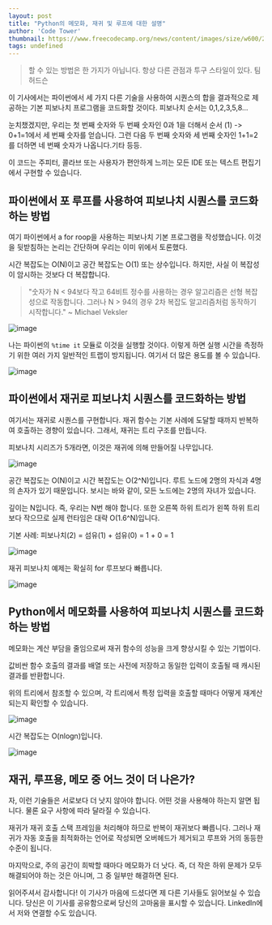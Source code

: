 ```yaml
---
layout: post
title: "Python의 메모화, 재귀 및 루프에 대한 설명"
author: 'Code Tower'
thumbnail: https://www.freecodecamp.org/news/content/images/size/w600/2021/01/martin-shreder-5Xwaj9gaR0g-unsplash.jpg
tags: undefined
---
```



> 할 수 있는 방법은 한 가지가 아닙니다. 항상 다른 관점과 투구 스타일이 있다. 팀 허드슨

이 기사에서는 파이썬에서 세 가지 다른 기술을 사용하여 시퀀스의 합을 결과적으로 제공하는 기본 피보나치 프로그램을 코드화할 것이다. 피보나치 순서는 0,1,2,3,5,8...

눈치챘겠지만, 우리는 첫 번째 숫자와 두 번째 숫자인 0과 1을 더해서 순서 (1) -> 0+1=1에서 세 번째 숫자를 얻습니다. 그런 다음 두 번째 숫자와 세 번째 숫자인 1+1=2를 더하면 네 번째 숫자가 나옵니다.기타 등등.

이 코드는 주피터, 콜라브 또는 사용자가 편안하게 느끼는 모든 IDE 또는 텍스트 편집기에서 구현할 수 있습니다.

## 파이썬에서 포 루프를 사용하여 피보나치 시퀀스를 코드화하는 방법

여기 파이썬에서 a for roop을 사용하는 피보나치 기본 프로그램을 작성했습니다. 이것을 뒷받침하는 논리는 간단하며 우리는 이미 위에서 토론했다.

시간 복잡도는 O(N)이고 공간 복잡도는 O(1) 또는 상수입니다. 하지만, 사실 이 복잡성이 암시하는 것보다 더 복잡합니다.

> "숫자가 N < 94보다 작고 64비트 정수를 사용하는 경우 알고리즘은 선형 복잡성으로 작동합니다. 그러나 N > 94의 경우 2차 복잡도 알고리즘처럼 동작하기 시작합니다." ~ Michael Veksler

![image](https://www.freecodecamp.org/news/content/images/2020/11/serverCode_foR_1.png)

나는 파이썬의 `%time it` 모듈로 이것을 실행할 것이다. 이렇게 하면 실행 시간을 측정하기 위한 여러 가지 일반적인 트랩이 방지됩니다. 여기서 더 많은 용도를 볼 수 있습니다.

![image](https://www.freecodecamp.org/news/content/images/2020/11/serverCode_foR_R_1.png)

## 파이썬에서 재귀로 피보나치 시퀀스를 코드화하는 방법

여기서는 재귀로 시퀀스를 구현합니다. 재귀 함수는 기본 사례에 도달할 때까지 반복하여 호출하는 경향이 있습니다. 그래서, 재귀는 트리 구조를 만듭니다.

피보나치 시리즈가 5개라면, 이것은 재귀에 의해 만들어질 나무입니다.

![image](https://www.freecodecamp.org/news/content/images/2020/11/serverCode_foR_R2_1.png)

공간 복잡도는 O(N)이고 시간 복잡도는 O(2^N)입니다. 루트 노드에 2명의 자식과 4명의 손자가 있기 때문입니다. 보시는 바와 같이, 모든 노드에는 2명의 자녀가 있습니다.

깊이는 N입니다. 즉, 우리는 N번 해야 합니다. 또한 오른쪽 하위 트리가 왼쪽 하위 트리보다 작으므로 실제 런타임은 대략 O(1.6^N)입니다.

기본 사례: 피보나치(2) = 섬유(1) + 섬유(0) = 1 + 0 = 1

![image](https://www.freecodecamp.org/news/content/images/2020/11/serverCode_Recur_op_2.png)

재귀 피보나치 예제는 확실히 for 루프보다 빠릅니다.

![image](https://www.freecodecamp.org/news/content/images/2020/11/serverCode_Recur_R_2.png)

## Python에서 메모화를 사용하여 피보나치 시퀀스를 코드화하는 방법

메모화는 계산 부담을 줄임으로써 재귀 함수의 성능을 크게 향상시킬 수 있는 기법이다.

값비싼 함수 호출의 결과를 배열 또는 사전에 저장하고 동일한 입력이 호출될 때 캐시된 결과를 반환합니다.

위의 트리에서 참조할 수 있으며, 각 트리에서 특정 입력을 호출할 때마다 어떻게 재계산되는지 확인할 수 있습니다.

![image](https://www.freecodecamp.org/news/content/images/2020/11/serverCode_Memo_op_3.png)

시간 복잡도는 O(nlogn)입니다.

![image](https://www.freecodecamp.org/news/content/images/2020/11/serverCode_Memo_R_3.png)

## 재귀, 루프용, 메모 중 어느 것이 더 나은가?

자, 이런 기술들은 서로보다 더 낫지 않아야 합니다. 어떤 것을 사용해야 하는지 알면 됩니다. 물론 요구 사항에 따라 달라질 수 있습니다.

재귀가 재귀 호출 스택 프레임을 처리해야 하므로 반복이 재귀보다 빠릅니다. 그러나 재귀가 자동 호출을 최적화하는 언어로 작성되면 오버헤드가 제거되고 루프와 거의 동등한 수준이 됩니다.

마지막으로, 주의 공간이 희박할 때마다 메모화가 더 낫다. 즉, 더 작은 하위 문제가 모두 해결되어야 하는 것은 아니며, 그 중 일부만 해결하면 된다.

읽어주셔서 감사합니다! 이 기사가 마음에 드셨다면 제 다른 기사들도 읽어보실 수 있습니다. 당신은 이 기사를 공유함으로써 당신의 고마움을 표시할 수 있습니다. LinkedIn에서 저와 연결할 수도 있습니다.